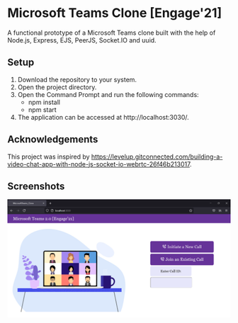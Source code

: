 # Microsoft Teams Clone [Engage'21]
A functional prototype of a Microsoft Teams clone built with the help of Node.js, Express, EJS, PeerJS, Socket.IO and uuid.

## Setup
1. Download the repository to your system.
2. Open the project directory.
3. Open the Command Prompt and run the following commands:
    - npm install
    - npm start
4. The application can be accessed at http://localhost:3030/.

## Acknowledgements
This project was inspired by https://levelup.gitconnected.com/building-a-video-chat-app-with-node-js-socket-io-webrtc-26f46b213017.

## Screenshots
![IMG](./MicrosoftTeams_Clone.png)
